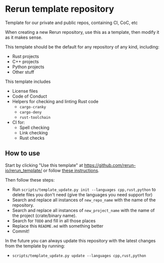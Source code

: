 # Rerun template repository
Template for our private and public repos, containing CI, CoC, etc

When creating a new Rerun repository, use this as a template, then modify it as it makes sense.

This template should be the default for any repository of any kind, including:
* Rust projects
* C++ projects
* Python projects
* Other stuff

This template includes
* License files
* Code of Conduct
* Helpers for checking and linting Rust code
  - `cargo-cranky`
  - `cargo-deny`
  - `rust-toolchain`
* CI for:
  - Spell checking
  - Link checking
  - Rust checks


## How to use
Start by clicking "Use this template" at https://github.com/rerun-io/rerun_template/ or follow [these instructions](https://docs.github.com/en/free-pro-team@latest/github/creating-cloning-and-archiving-repositories/creating-a-repository-from-a-template).

Then follow these steps:
* Run `scripts/template_update.py init --languages cpp,rust,python` to delete files you don't need (give the languages you need support for)
* Search and replace all instances of `new_repo_name` with the name of the repository.
* Search and replace all instances of `new_project_name` with the name of the project (crate/binary name).
* Search for `TODO` and fill in all those places
* Replace this `README.md` with something better
* Commit!

In the future you can always update this repository with the latest changes from the template by running:
* `scripts/template_update.py update --languages cpp,rust,python`

